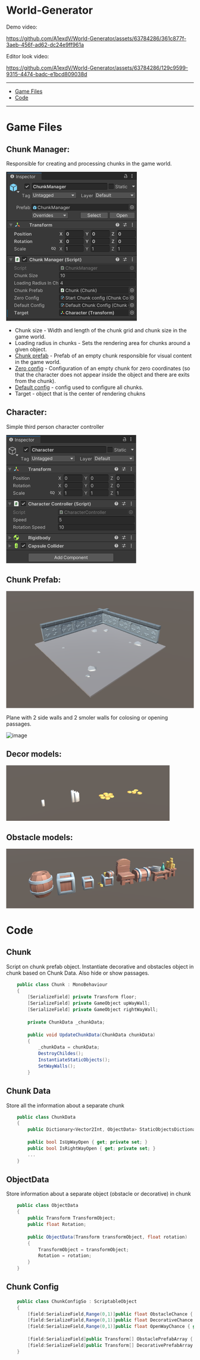 # World-Generator

Demo video:

https://github.com/A1exdV/World-Generator/assets/63784286/361c877f-3aeb-456f-ad62-dc24e9ff961a

Editor look video:

https://github.com/A1exdV/World-Generator/assets/63784286/129c9599-9315-4474-badc-e1bcd809038d

-----------------------
- [Game Files](https://github.com/A1exdV/World-Generator/tree/main#game-files)
- [Code](https://github.com/A1exdV/World-Generator/tree/main#code)
-----------------------
# Game Files

## Chunk Manager:

Responsible for creating and processing chunks in the game world.

![](./Media/ChunkManager.png)

- Chunk size - Width and length of the chunk grid and chunk size in the game world.
- Loading radius in chunks - Sets the rendering area for chunks around a given object.
- [Chunk prefab](https://github.com/A1exdV/World-Generator/tree/main#chunk) - Prefab of an empty chunk responsible for visual content in the game world.
- [Zero config](https://github.com/A1exdV/World-Generator/tree/main#chunk-config) - Configuration of an empty chunk for zero coordinates (so that the character does not appear inside the object and there are exits from the chunk).
- [Default config](https://github.com/A1exdV/World-Generator/tree/main#chunk-config) - config used to configure all chunks.
- Target - object that is the center of rendering chukns

## Character:

Simple third person character controller

![](./Media/Character.png)

## Chunk Prefab:

![](https://github.com/A1exdV/World-Generator/blob/main/Media/chunk.png)

Plane with 2 side walls and 2 smoler walls for colosing or opening passages.

![image](https://github.com/A1exdV/World-Generator/assets/63784286/d56b8ef9-07bf-40e9-b8d7-63090322f0f3)

## Decor models:

![](./Media/decor.png)

## Obstacle models:

![](./Media/Obstacles.png)

# Code

## Chunk

Script on chunk prefab object. Instantiate decorative and obstacles object in chunk based on Chunk Data.
Also hide or show passages.

```C#
    public class Chunk : MonoBehaviour
    {
        [SerializeField] private Transform floor;
        [SerializeField] private GameObject upWayWall;
        [SerializeField] private GameObject rightWayWall;

        private ChunkData _chunkData;

        public void UpdateChunkData(ChunkData chunkData)
        {
            _chunkData = chunkData;
            DestroyChildes();
            InstantiateStaticObjects();
            SetWayWalls();
        }
```

## Chunk Data

Store all the information about a separate chunk

```C#
    public class ChunkData
    {
        public Dictionary<Vector2Int, ObjectData> StaticObjectsDictionary { get; private set; }
        
        public bool IsUpWayOpen { get; private set; }
        public bool IsRightWayOpen { get; private set; }
        ...
    }
```

## ObjectData

Store information about a separate object (obstacle or decorative) in chunk
```C#
    public class ObjectData
    {
        public Transform TransformObject;
        public float Rotation;

        public ObjectData(Transform transformObject, float rotation)
        {
            TransformObject = transformObject;
            Rotation = rotation;
        }
    }
```

## Chunk Config

```C#
    public class ChunkConfigSo : ScriptableObject
    {
        [field:SerializeField,Range(0,1)]public float ObstacleChance { get; private set; }
        [field:SerializeField,Range(0,1)]public float DecorativeChance { get; private set; }
        [field:SerializeField,Range(0,1)]public float OpenWayChance { get; private set; }
        
        [field:SerializeField]public Transform[] ObstaclePrefabArray { get; private set; }
        [field:SerializeField]public Transform[] DecorativePrefabArray { get; private set; }
    }
```
